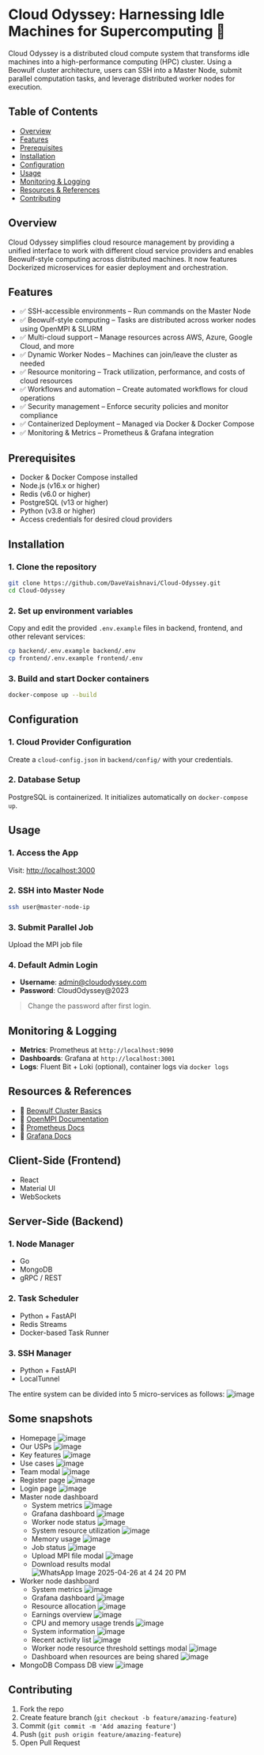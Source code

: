 # Cloud Odyssey: Harnessing Idle Machines for Supercomputing 🚀

Cloud Odyssey is a distributed cloud compute system that transforms idle machines into a high-performance computing (HPC) cluster. Using a Beowulf cluster architecture, users can SSH into a Master Node, submit parallel computation tasks, and leverage distributed worker nodes for execution.

## Table of Contents

- [Overview](#overview)
- [Features](#features)
- [Prerequisites](#prerequisites)
- [Installation](#installation)
- [Configuration](#configuration)
- [Usage](#usage)
- [Monitoring & Logging](#monitoring--logging)
- [Resources & References](#resources--references)
- [Contributing](#contributing)

## Overview

Cloud Odyssey simplifies cloud resource management by providing a unified interface to work with different cloud service providers and enables Beowulf-style computing across distributed machines. It now features Dockerized microservices for easier deployment and orchestration.

## Features

- ✅ SSH-accessible environments – Run commands on the Master Node
- ✅ Beowulf-style computing – Tasks are distributed across worker nodes using OpenMPI & SLURM
- ✅ Multi-cloud support – Manage resources across AWS, Azure, Google Cloud, and more
- ✅ Dynamic Worker Nodes – Machines can join/leave the cluster as needed
- ✅ Resource monitoring – Track utilization, performance, and costs of cloud resources
- ✅ Workflows and automation – Create automated workflows for cloud operations
- ✅ Security management – Enforce security policies and monitor compliance
- ✅ Containerized Deployment – Managed via Docker & Docker Compose
- ✅ Monitoring & Metrics – Prometheus & Grafana integration

## Prerequisites

- Docker & Docker Compose installed
- Node.js (v16.x or higher)
- Redis (v6.0 or higher)
- PostgreSQL (v13 or higher)
- Python (v3.8 or higher)
- Access credentials for desired cloud providers

## Installation

### 1. Clone the repository
```bash
git clone https://github.com/DaveVaishnavi/Cloud-Odyssey.git
cd Cloud-Odyssey
```

### 2. Set up environment variables
Copy and edit the provided `.env.example` files in backend, frontend, and other relevant services:
```bash
cp backend/.env.example backend/.env
cp frontend/.env.example frontend/.env
```

### 3. Build and start Docker containers
```bash
docker-compose up --build
```

## Configuration

### 1. Cloud Provider Configuration
Create a `cloud-config.json` in `backend/config/` with your credentials.

### 2. Database Setup
PostgreSQL is containerized. It initializes automatically on `docker-compose up`.

## Usage

### 1. Access the App
Visit: [http://localhost:3000](http://localhost:3000)

### 2. SSH into Master Node
```bash
ssh user@master-node-ip
```

### 3. Submit Parallel Job
Upload the MPI job file

### 4. Default Admin Login
- **Username**: admin@cloudodyssey.com
- **Password**: CloudOdyssey@2023

> Change the password after first login.


## Monitoring & Logging

- **Metrics**: Prometheus at `http://localhost:9090`
- **Dashboards**: Grafana at `http://localhost:3001`
- **Logs**: Fluent Bit + Loki (optional), container logs via `docker logs`

## Resources & References

- 📖 [Beowulf Cluster Basics](https://www.linux.com/training-tutorials/building-beowulf-cluster-just-13-steps/)
- 📖 [OpenMPI Documentation](https://www.open-mpi.org/faq/)
- 📖 [Prometheus Docs](https://prometheus.io/docs/introduction/overview/)
- 📖 [Grafana Docs](https://grafana.com/docs/)

## Client-Side (Frontend)
- React
- Material UI
- WebSockets

## Server-Side (Backend)

### 1. Node Manager
- Go
- MongoDB
- gRPC / REST

### 2. Task Scheduler
- Python + FastAPI
- Redis Streams
- Docker-based Task Runner

### 3. SSH Manager
- Python + FastAPI
- LocalTunnel

The entire system can be divided into 5 micro-services as follows:
![image](https://github.com/user-attachments/assets/11cc80e0-a360-41e7-92d4-26dd3b139d7b)

## Some snapshots
- Homepage
  ![image](https://github.com/user-attachments/assets/e7009889-169d-448c-9e48-72232f55fe52)
- Our USPs
  ![image](https://github.com/user-attachments/assets/0724a052-e728-4bc2-a8df-925f5c57fe70)
- Key features
  ![image](https://github.com/user-attachments/assets/e26042e1-1429-4849-8735-ca8b9d0042f0)
- Use cases
  ![image](https://github.com/user-attachments/assets/f67cd4f5-0c4d-4625-b472-3fb680e2a3f5)
- Team modal
  ![image](https://github.com/user-attachments/assets/fe35e0a3-64d4-4c04-8fd0-58312a15c5ca)
- Register page
  ![image](https://github.com/user-attachments/assets/a309ee8e-eefd-4f50-9466-5ed77a2de96e)
- Login page
  ![image](https://github.com/user-attachments/assets/2bd584ff-b3d7-4dd1-b57a-c9766125bb23)
- Master node dashboard
  - System metrics
    ![image](https://github.com/user-attachments/assets/48da9c83-21ae-4fcb-bab7-170c3ce7c237)
  - Grafana dashboard
    ![image](https://github.com/user-attachments/assets/8b2d487f-f264-474e-ae23-389081f80ddb)
  - Worker node status
    ![image](https://github.com/user-attachments/assets/8700af03-481c-421e-b234-17e6442f5703)
  - System resource utilization
    ![image](https://github.com/user-attachments/assets/4f739c19-d05e-4f6f-a5c5-37b2ddf39bcd)
  - Memory usage
    ![image](https://github.com/user-attachments/assets/c6ad623f-30f0-4e1e-856e-dfb6d1b5cc69)
  - Job status
    ![image](https://github.com/user-attachments/assets/f631906c-0109-4213-9661-8c38113d4cda)
  - Upload MPI file modal
    ![image](https://github.com/user-attachments/assets/34fd62e1-455e-434c-b85a-dbb27787d626)
  - Download results modal
    ![WhatsApp Image 2025-04-26 at 4 24 20 PM](https://github.com/user-attachments/assets/43c1b909-a93f-409e-b28d-9f3207427436)
- Worker node dashboard
  - System metrics
    ![image](https://github.com/user-attachments/assets/90cf3fcf-7b3d-4e17-9734-b7d44b8e86f2)
  - Grafana dashboard
    ![image](https://github.com/user-attachments/assets/1b9760fc-a615-4d9d-a3ea-470cbcfe71e8)
  - Resource allocation
    ![image](https://github.com/user-attachments/assets/f2460e91-332b-4b92-a1ca-c666723c2a9e)
  - Earnings overview
    ![image](https://github.com/user-attachments/assets/6f372c67-1a06-41f4-90e7-873067c3f4c3)
  - CPU and memory usage trends
    ![image](https://github.com/user-attachments/assets/a27aa7f7-f170-4e4e-be8d-7de3b307b872)
  - System information
    ![image](https://github.com/user-attachments/assets/62ffd2b2-2986-4498-aabc-5a3c2903a534)
  - Recent activity list
    ![image](https://github.com/user-attachments/assets/0873aa28-9c90-4f0a-a5b1-0af2d0c7b4ec)
  - Worker node resource threshold settings modal
    ![image](https://github.com/user-attachments/assets/79ecafa5-33ec-449f-b8b0-2f110f2391b6)
  - Dashboard when resources are being shared
    ![image](https://github.com/user-attachments/assets/f0465e39-2ffb-4a71-88bc-8044980ddd2e)
- MongoDB Compass DB view
  ![image](https://github.com/user-attachments/assets/bd0b93e8-f51b-44be-9ffc-823bce990b27)

## Contributing

1. Fork the repo
2. Create feature branch (`git checkout -b feature/amazing-feature`)
3. Commit (`git commit -m 'Add amazing feature'`)
4. Push (`git push origin feature/amazing-feature`)
5. Open Pull Request
